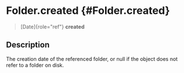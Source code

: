 Folder.created {#Folder.created}
==============

> [Date]{role="ref"} **created**

Description
-----------

The creation date of the referenced folder, or null if the object does
not refer to a folder on disk.
